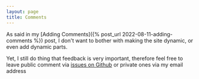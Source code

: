 ```yaml
---
layout: page
title: Comments
---
```


As said in my [Adding Comments]({% post_url 2022-08-11-adding-comments %}) post, I don't want to bother with making the site dynamic, or even add dynamic parts.

Yet, I still do thing that feedback is very important, therefore feel free to leave public comment via [issues on Github](https://github.com/steveschnepp/blog.pwkf.org/issues) or private ones via my email address
